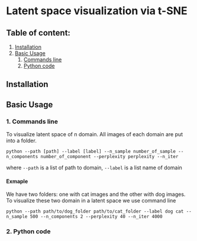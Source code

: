 # Latent space visualization via t-SNE

<h2>Table of content:</h2>
    <ol>
        <li><a href="#heading1">Installation</a></li>
        <li>
            <a href="#heading2">Basic Usage</a>
            <ol>
                <li><a href="#use_cmd">Commands line</li>
                <li><a href="#use_code">Python code</a>
                </li>
            </ol>
        </li>
    </ol>
  
  
 
<h2 id="heading1">Installation</h2>
<h2 id="heading2">Basic Usage</h2>
<h3 id="use_cmd">1. Commands line</h3>
To visualize latent space of n domain. All images of each domain are put into a folder.

```
python --path [path] --label [label] --n_sample number_of_sample --n_components number_of_component --perplexity perplexity --n_iter
```

where `--path` is a list of path to domain, `--label` is a list name of domain
<h4>Exmaple</h3>
We have two folders: one with cat images and the other with dog images. To visualize these two domain in a latent space we use command line

```
python --path path/to/dog_folder path/to/cat_folder --label dog cat --n_sample 500 --n_components 2 --perplexity 40 --n_iter 4000
```

<h3 id="use_code">2. Python code</h3>
